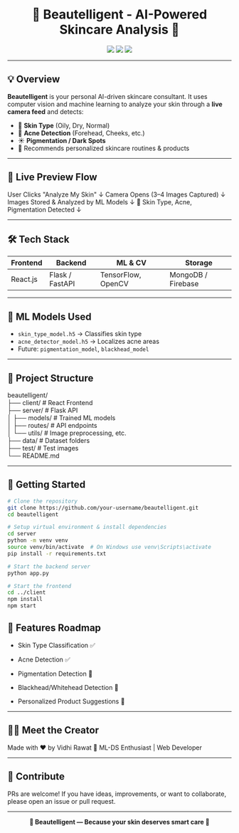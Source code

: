<h1 align="center">🌸 Beautelligent - AI-Powered Skincare Analysis 🌸</h1>

<p align="center">
  <img src="https://img.shields.io/badge/Skincare-Intelligence-ff69b4?style=for-the-badge" />
  <img src="https://img.shields.io/badge/Machine%20Learning-Enabled-blueviolet?style=for-the-badge" />
  <img src="https://img.shields.io/badge/Status-Under_Development-yellow?style=for-the-badge" />
</p>

---

## 💡 Overview

**Beautelligent** is your personal AI-driven skincare consultant. It uses computer vision and machine learning to analyze your skin through a **live camera feed** and detects:

- 🌿 **Skin Type** (Oily, Dry, Normal)
- 🔴 **Acne Detection** (Forehead, Cheeks, etc.)
- ☀️ **Pigmentation / Dark Spots**
- 🧴 Recommends personalized skincare routines & products

---

## 📸 Live Preview Flow

User Clicks "Analyze My Skin"
↓
Camera Opens (3–4 Images Captured)
↓
Images Stored & Analyzed by ML Models
↓
🧠 Skin Type, Acne, Pigmentation Detected
↓


---

## 🛠️ Tech Stack

| Frontend | Backend | ML & CV | Storage |
|----------|---------|---------|---------|
| React.js | Flask / FastAPI | TensorFlow, OpenCV | MongoDB / Firebase |

---

## 🧠 ML Models Used

- `skin_type_model.h5` → Classifies skin type
- `acne_detector_model.h5` → Localizes acne areas
- Future: `pigmentation_model`, `blackhead_model`

---

## 📁 Project Structure
beautelligent/
<br>
├── client/ # React Frontend
<br>
├── server/ # Flask API
<br>
│ ├── models/ # Trained ML models
<br>
│ ├── routes/ # API endpoints
<br>
│ └── utils/ # Image preprocessing, etc.
<br>
├── data/ # Dataset folders
<br>
├── test/ # Test images
<br>
└── README.md


---

## 🚀 Getting Started

```bash
# Clone the repository
git clone https://github.com/your-username/beautelligent.git
cd beautelligent

# Setup virtual environment & install dependencies
cd server
python -m venv venv
source venv/bin/activate  # On Windows use venv\Scripts\activate
pip install -r requirements.txt

# Start the backend server
python app.py

# Start the frontend
cd ../client
npm install
npm start
```


## 🎯 Features Roadmap
 - Skin Type Classification ✅

 - Acne Detection ✅

 - Pigmentation Detection 🔄

 - Blackhead/Whitehead Detection 🔄

 - Personalized Product Suggestions 🔄
   
---

## 🙋‍♀️ Meet the Creator
Made with ❤️ by Vidhi Rawat
🧠 ML-DS Enthusiast | Web Developer 

---

## 🤝 Contribute
PRs are welcome! If you have ideas, improvements, or want to collaborate, please open an issue or pull request.

---

<p align="center"><b>🌼 Beautelligent — Because your skin deserves smart care 🌼</b></p>


